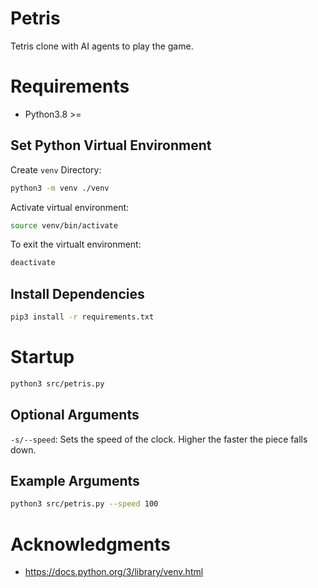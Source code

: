 # Petris

Tetris clone with AI agents to play the game.

# Requirements

-   Python3.8 >=

## Set Python Virtual Environment

Create `venv` Directory:

```bash
python3 -m venv ./venv
```

Activate virtual environment:

```bash
source venv/bin/activate
```

To exit the virtualt environment:

```bash
deactivate
```

## Install Dependencies

```bash
pip3 install -r requirements.txt
```

# Startup

```bash
python3 src/petris.py
```

## Optional Arguments

`-s/--speed`: Sets the speed of the clock. Higher the faster the piece falls down.

## Example Arguments

```bash
python3 src/petris.py --speed 100
```

# Acknowledgments

-   https://docs.python.org/3/library/venv.html
